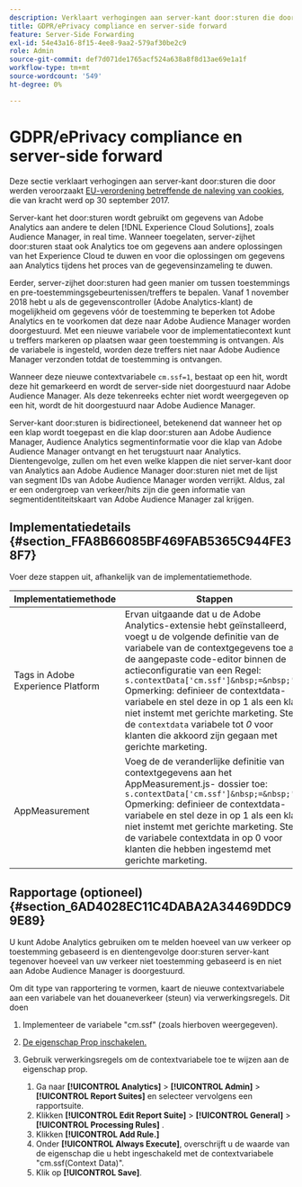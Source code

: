 ```yaml
---
description: Verklaart verhogingen aan server-kant door:sturen die door de EU verordening van de koekjesnaleving werden veroorzaakt.
title: GDPR/ePrivacy compliance en server-side forward
feature: Server-Side Forwarding
exl-id: 54e43a16-8f15-4ee8-9aa2-579af30be2c9
role: Admin
source-git-commit: def7d071de1765acf524a638a8f8d13ae69e1a1f
workflow-type: tm+mt
source-wordcount: '549'
ht-degree: 0%

---
```


# GDPR/ePrivacy compliance en server-side forward

Deze sectie verklaart verhogingen aan server-kant door:sturen die door werden veroorzaakt [EU-verordening betreffende de naleving van cookies](https://wikis.ec.europa.eu/display/WEBGUIDE/04.+Cookies+gelijksoortige+technologieën), die van kracht werd op 30 september 2017.

Server-kant het door:sturen wordt gebruikt om gegevens van Adobe Analytics aan andere te delen [!DNL Experience Cloud Solutions], zoals Audience Manager, in real time. Wanneer toegelaten, server-zijhet door:sturen staat ook Analytics toe om gegevens aan andere oplossingen van het Experience Cloud te duwen en voor die oplossingen om gegevens aan Analytics tijdens het proces van de gegevensinzameling te duwen.

Eerder, server-zijhet door:sturen had geen manier om tussen toestemmings en pre-toestemmingsgebeurtenissen/treffers te bepalen. Vanaf 1 november 2018 hebt u als de gegevenscontroller (Adobe Analytics-klant) de mogelijkheid om gegevens vóór de toestemming te beperken tot Adobe Analytics en te voorkomen dat deze naar Adobe Audience Manager worden doorgestuurd. Met een nieuwe variabele voor de implementatiecontext kunt u treffers markeren op plaatsen waar geen toestemming is ontvangen. Als de variabele is ingesteld, worden deze treffers niet naar Adobe Audience Manager verzonden totdat de toestemming is ontvangen.

Wanneer deze nieuwe contextvariabele `cm.ssf=1`, bestaat op een hit, wordt deze hit gemarkeerd en wordt de server-side niet doorgestuurd naar Adobe Audience Manager. Als deze tekenreeks echter niet wordt weergegeven op een hit, wordt de hit doorgestuurd naar Adobe Audience Manager.

Server-kant door:sturen is bidirectioneel, betekenend dat wanneer het op een klap wordt toegepast en die klap door:sturen aan Adobe Audience Manager, Audience Analytics segmentinformatie voor die klap van Adobe Audience Manager ontvangt en het terugstuurt naar Analytics. Dientengevolge, zullen om het even welke klappen die niet server-kant door van Analytics aan Adobe Audience Manager door:sturen niet met de lijst van segment IDs van Adobe Audience Manager worden verrijkt. Aldus, zal er een ondergroep van verkeer/hits zijn die geen informatie van segmentidentiteitskaart van Adobe Audience Manager zal krijgen.

## Implementatiedetails {#section_FFA8B66085BF469FAB5365C944FE38F7}

Voer deze stappen uit, afhankelijk van de implementatiemethode.

| Implementatiemethode | Stappen |
|--- |--- |
| Tags in Adobe Experience Platform | Ervan uitgaande dat u de Adobe Analytics-extensie hebt geïnstalleerd, voegt u de volgende definitie van de variabele van de contextgegevens toe aan de aangepaste code-editor binnen de actieconfiguratie van een Regel: <br/>`s.contextData['cm.ssf']&nbsp;=&nbsp;'1' ` <br/>Opmerking: definieer de contextdata-variabele en stel deze in op 1 als een klant niet instemt met gerichte marketing. Stel de `contextdata` variabele tot *0* voor klanten die akkoord zijn gegaan met gerichte marketing. |
| AppMeasurement | Voeg de de veranderlijke definitie van contextgegevens aan het AppMeasurement.js- dossier toe:  <br/>`s.contextData['cm.ssf']&nbsp;=&nbsp;'1' ` <br/>Opmerking: definieer de contextdata-variabele en stel deze in op 1 als een klant niet instemt met gerichte marketing. Stel de variabele contextdata in op 0 voor klanten die hebben ingestemd met gerichte marketing. |

## Rapportage (optioneel) {#section_6AD4028EC11C4DABA2A34469DDC99E89}

U kunt Adobe Analytics gebruiken om te melden hoeveel van uw verkeer op toestemming gebaseerd is en dientengevolge door:sturen server-kant tegenover hoeveel van uw verkeer niet toestemming gebaseerd is en niet aan Adobe Audience Manager is doorgestuurd.

Om dit type van rapportering te vormen, kaart de nieuwe contextvariabele aan een variabele van het douaneverkeer (steun) via verwerkingsregels. Dit doen

1. Implementeer de variabele &quot;cm.ssf&quot; (zoals hierboven weergegeven).
1. [De eigenschap Prop inschakelen.](/help/admin/admin/c-manage-report-suites/c-edit-report-suites/c-traffic-variables/traffic-var.md)
1. Gebruik verwerkingsregels om de contextvariabele toe te wijzen aan de eigenschap prop.

   1. Ga naar  **[!UICONTROL Analytics]** > **[!UICONTROL Admin]** > **[!UICONTROL Report Suites]** en selecteer vervolgens een rapportsuite.
   1. Klikken  **[!UICONTROL Edit Report Suite]** > **[!UICONTROL General]** > **[!UICONTROL Processing Rules]** .
   1. Klikken **[!UICONTROL Add Rule.]**
   1. Onder **[!UICONTROL Always Execute]**, overschrijft u de waarde van de eigenschap die u hebt ingeschakeld met de contextvariabele &quot;cm.ssf(Context Data)&quot;.
   1. Klik op **[!UICONTROL Save]**.
